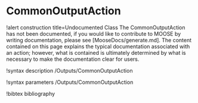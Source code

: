 <!-- MOOSE Documentation Stub: Remove this when content is added. -->

# CommonOutputAction

!alert construction title=Undocumented Class
The CommonOutputAction has not been documented, if you would like to contribute to MOOSE by writing
documentation, please see [MooseDocs/generate.md]. The content contained on this page explains the typical
documentation associated with an action; however, what is contained is ultimately determined by what
is necessary to make the documentation clear for users.

!syntax description /Outputs/CommonOutputAction

!syntax parameters /Outputs/CommonOutputAction

!bibtex bibliography
